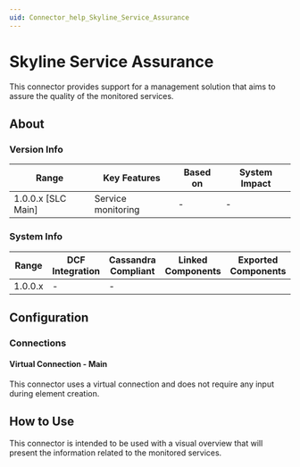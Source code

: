 ```yaml
---
uid: Connector_help_Skyline_Service_Assurance
---
```


# Skyline Service Assurance

This connector provides support for a management solution that aims to assure the quality of the monitored services.

## About

### Version Info

| **Range**            | **Key Features**   | **Based on** | **System Impact** |
|----------------------|--------------------|--------------|-------------------|
| 1.0.0.x [SLC Main]   | Service monitoring | -            | -                 |

### System Info

| Range     | DCF Integration     | Cassandra Compliant     | Linked Components     | Exported Components     |
|-----------|---------------------|-------------------------|-----------------------|-------------------------|
| 1.0.0.x   | -                   | -                       |                       |                         |

## Configuration

### Connections

#### Virtual Connection - Main

This connector uses a virtual connection and does not require any input during element creation.

## How to Use

This connector is intended to be used with a visual overview that will present the information related to the monitored services.
